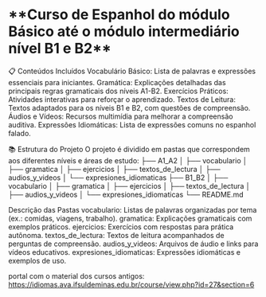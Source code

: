 <H1>**Curso de Espanhol do módulo Básico até o módulo intermediário nível B1 e B2**</H1>

📋 Conteúdos Incluídos
Vocabulário Básico: Lista de palavras e expressões essenciais para iniciantes.
Gramática: Explicações detalhadas das principais regras gramaticais dos níveis A1-B2.
Exercícios Práticos: Atividades interativas para reforçar o aprendizado.
Textos de Leitura: Textos adaptados para os níveis B1 e B2, com questões de compreensão.
Áudios e Vídeos: Recursos multimídia para melhorar a compreensão auditiva.
Expressões Idiomáticas: Lista de expressões comuns no espanhol falado.

📚 Estrutura do Projeto
O projeto é dividido em pastas que correspondem aos diferentes níveis e áreas de estudo:
├── A1_A2
│   ├── vocabulario
│   ├── gramatica
│   ├── ejercicios
│   ├── textos_de_lectura
│   ├── audios_y_videos
│   └── expresiones_idiomaticas
├── B1_B2
│   ├── vocabulario
│   ├── gramatica
│   ├── ejercicios
│   ├── textos_de_lectura
│   ├── audios_y_videos
│   └── expresiones_idiomaticas
└── README.md

Descrição das Pastas
vocabulario: Listas de palavras organizadas por tema (ex.: comidas, viagens, trabalho).
gramatica: Explicações gramaticais com exemplos práticos.
ejercicios: Exercícios com respostas para prática autônoma.
textos_de_lectura: Textos de leitura acompanhados de perguntas de compreensão.
audios_y_videos: Arquivos de áudio e links para vídeos educativos.
expresiones_idiomaticas: Expressões idiomáticas e exemplos de uso.

portal com o material dos cursos antigos: https://idiomas.ava.ifsuldeminas.edu.br/course/view.php?id=27&section=6
